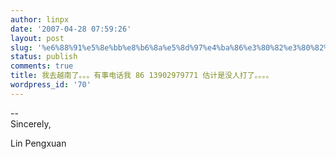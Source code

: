 ```yaml
---
author: linpx
date: '2007-04-28 07:59:26'
layout: post
slug: '%e6%88%91%e5%8e%bb%e8%b6%8a%e5%8d%97%e4%ba%86%e3%80%82%e3%80%82%e3%80%82%e6%9c%89%e4%ba%8b%e7%94%b5%e8%af%9d%e6%88%91-86-13902979771-%e4%bc%b0%e8%ae%a1%e6%98%af%e6%b2%a1%e4%ba%ba%e6%89%93%e4%ba%86'
status: publish
comments: true
title: 我去越南了。。。有事电话我 86 13902979771 估计是没人打了。。。。
wordpress_id: '70'
---
```


  
  
--   
Sincerely,

  
Lin Pengxuan


